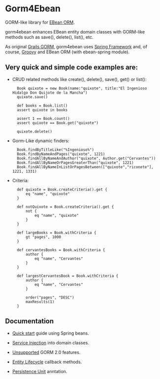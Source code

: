 Gorm4Ebean
==========

GORM-like library for [EBean ORM](http://www.avaje.org).

gorm4ebean enhances EBean entity domain classes with GORM-like methods such as save(), delete(), list(), etc.

As original [Grails GORM](http://grails.org/doc/latest/guide/GORM.html), gorm4ebean uses [Spring Framework](http://www.springsource.org) and, of course, [Groovy](http://groovy.codehaus.org/)  and EBean ORM (with ebean-spring module).

Very quick and simple code examples are:
----------------------------------------

* CRUD related methods like create(), delete(), save(), get() or list():

		Book quixote = new Book(name:"quixote", title:"El Ingenioso Hidalgo Don Quijote de la Mancha")
		quixote.save()
		
		def books = Book.list()
		assert quixote in books
		
		assert 1 == Book.count()		
		assert quixote == Book.get("quixote")
		
		quixote.delete()
		
		
* Gorm-Like dynamic finders:

		Book.findByTitleLike("%Ingenioso%")
		Book.findByNameAndPages("quixote", 1221)
		Book.findAllByNameAndAuthor("quixote", Author.get("Cervantes"))
		Book.findAllByNameOrPagesGreaterThan("quixote", 1221)
		Book.findAllByNameInListOrPagesBetween(["quixote","riconete"], 1221, 1331)
		
* Criteria:

		def quixote = Book.createCriteria().get {
			eq "name", "quixote"
		}
		
		def notQuixote = Book.createCriteria().get {
			not {
				eq "name", "quixote"
			}
		}
		
		def largeBooks = Book.withCriteria {
			gt "pages", 1000
		}
		
		def cervantesBooks = Book.withCriteria {
			author {
				eq "name", "Cervantes"
			}
		}
		
		def largestCervantesBook = Book.withCriteria {
			author {
				eq "name", "Cervantes"
			}
			
			order("pages", "DESC")
			maxResults(1)
		}

Documentation
-------------

* [Quick start](docs/SpringQuickStart.md) guide using Spring beans.

* [Service injection](docs/ServiceInjection.md) into domain classes.

* [Unsupported](docs/UnsupportedGormFeatures.md) GORM 2.0 features.

* [Entity Lifecycle](docs/LifecycleCallbacks.md) callback methods.

* [Persistence Unit](docs/MultiplePersistenceUnits.md) anntation.